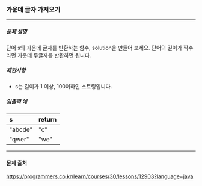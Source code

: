 ### 가운데 글자 가져오기

---

##### 문제 설명

단어 s의 가운데 글자를 반환하는 함수, solution을 만들어 보세요. 단어의 길이가 짝수라면 가운데 두글자를 반환하면 됩니다.

##### 제한사항

- s는 길이가 1 이상, 100이하인 스트링입니다.

##### 입출력 예
|s|return|
| :--- |:-----|
|"abcde"|"c"|
|"qwer"|"we"|

---
#### 문제 출처

https://programmers.co.kr/learn/courses/30/lessons/12903?language=java
